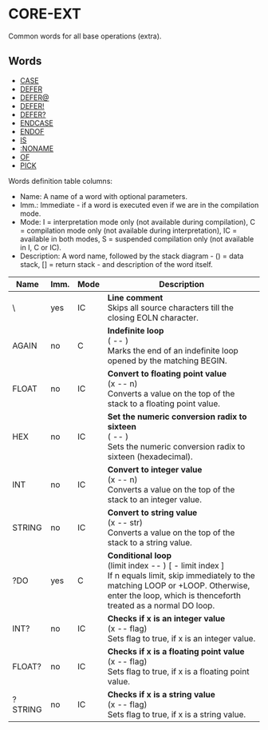 # CORE-EXT

Common words for all base operations (extra).

## Words

- [CASE](libs/core-ext/case.md)
- [DEFER](libs/core-ext/defer.md)
- [DEFER@](libs/core-ext/defer-fetch.md)
- [DEFER!](libs/core-ext/defer-store.md)
- [DEFER?](libs/core-ext/defer-question.md)
- [ENDCASE](libs/core-ext/endcase.md)
- [ENDOF](libs/core-ext/endof.md)
- [IS](libs/core-ext/is.md)
- [:NONAME](libs/core-ext/noname.md)
- [OF](libs/core-ext/of.md)
- [PICK](libs/core-ext/pick.md)

Words definition table columns:

- Name: A name of a word with optional parameters.
- Imm.: Immediate - if a word is executed even if we are in the compilation mode.
- Mode: I = interpretation mode only (not available during compilation), C = compilation mode only
  (not available during interpretation), IC = available in both modes, S = suspended compilation only (not available in I, C or IC).
- Description: A word name, followed by the stack diagram - () = data stack, [] = return stack - and description of the word itself.

| Name    | Imm. | Mode | Description                                                                                                              |
|---------|------|------|--------------------------------------------------------------------------------------------------------------------------|
| \       | yes  | IC   | **Line comment**<br>Skips all source characters till the closing EOLN character.                                         |
| AGAIN   | no   | C    | **Indefinite loop**<br>( -- )<br>Marks the end of an indefinite loop opened by the matching BEGIN.                       |
| FLOAT   | no   | IC   | **Convert to floating point value**<br>(x -- n)<br>Converts a value on the top of the stack to a floating point value.   |
| HEX     | no   | IC   | **Set the numeric conversion radix to sixteen**<br>( -- )<br>Sets the numeric conversion radix to sixteen (hexadecimal). |
| INT     | no   | IC   | **Convert to integer value**<br>(x -- n)<br>Converts a value on the top of the stack to an integer value.                |
| STRING  | no   | IC   | **Convert to string value**<br>(x -- str)<br>Converts a value on the top of the stack to a string value.                 |
| ?DO      | yes  | C    | **Conditional loop**<br>(limit index -- ) [ - limit index ]<br>If n equals limit, skip immediately to the matching LOOP or +LOOP. Otherwise, enter the loop, which is thenceforth treated as a normal DO loop. |
| INT?    | no   | IC   | **Checks if x is an integer value**<br>(x -- flag)<br>Sets flag to true, if x is an integer value.                       |
| FLOAT?  | no   | IC   | **Checks if x is a floating point value**<br>(x -- flag)<br>Sets flag to true, if x is a floating point value.           |
| ?STRING | no   | IC   | **Checks if x is a string value**<br>(x -- flag)<br>Sets flag to true, if x is a string value.                           |
